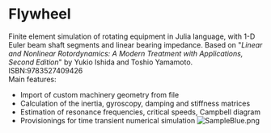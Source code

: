 # Flywheel
Finite element simulation of rotating equipment in Julia language,  with 1-D Euler beam shaft segments and linear bearing impedance.
Based on "*Linear and Nonlinear Rotordynamics: A Modern Treatment with Applications, Second Edition*" by Yukio Ishida and Toshio Yamamoto. ISBN:9783527409426\
Main features:
* Import of custom machinery geometry from file
* Calculation of the inertia, gyroscopy, damping and stiffness matrices
* Estimation of resonance frequencies, critical speeds, Campbell diagram
* Provisionings for time transient numerical simulation
![SampleBlue.png](/Flywheel/SampleBlue.png)
